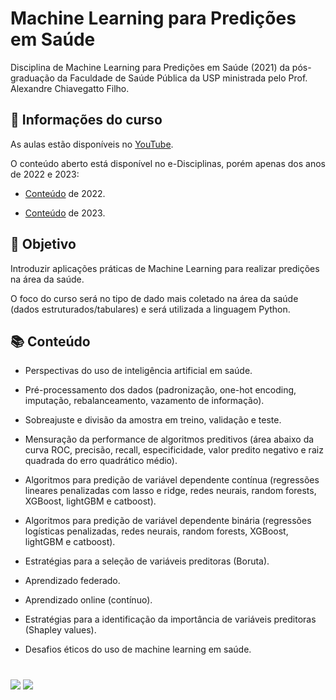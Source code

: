 # Machine Learning para Predições em Saúde

Disciplina de Machine Learning para Predições em Saúde (2021) da pós-graduação da Faculdade de Saúde Pública da USP ministrada pelo Prof. Alexandre Chiavegatto Filho.


## 📂 Informações do curso

As aulas estão disponíveis no [YouTube](https://www.youtube.com/playlist?list=PLpvV74h3lihLdYrlnhlx_phy4pFZeZsKx).

O conteúdo aberto está disponível no e-Disciplinas, porém apenas dos anos de 2022 e 2023:

* [Conteúdo](https://edisciplinas.usp.br/course/view.php?id=104896) de 2022.

* [Conteúdo](https://edisciplinas.usp.br/course/view.php?id=113967) de 2023.



## 🎯 Objetivo

Introduzir aplicações práticas de Machine Learning para realizar predições na área da saúde.

O foco do curso será no tipo de dado mais coletado na área da saúde (dados estruturados/tabulares) e será utilizada a linguagem Python.



## 📚 Conteúdo

* Perspectivas do uso de inteligência artificial em saúde.

* Pré-processamento dos dados (padronização, one-hot encoding, imputação, rebalanceamento, vazamento de informação).

* Sobreajuste e divisão da amostra em treino, validação e teste.

* Mensuração da performance de algoritmos preditivos (área abaixo da curva ROC,
precisão, recall, especificidade, valor predito negativo e raiz quadrada do erro quadrático
médio).

* Algoritmos para predição de variável dependente contínua (regressões lineares
penalizadas com lasso e ridge, redes neurais, random forests, XGBoost, lightGBM e
catboost).

* Algoritmos para predição de variável dependente binária (regressões logísticas
penalizadas, redes neurais, random forests, XGBoost, lightGBM e catboost).

* Estratégias para a seleção de variáveis preditoras (Boruta).

* Aprendizado federado.

* Aprendizado online (contínuo).

* Estratégias para a identificação da importância de variáveis preditoras (Shapley values).

* Desafios éticos do uso de machine learning em saúde.



#

<div>
  <p align="left">
    <a href="https://www.linkedin.com/in/claudia-anjos/" target="_blank"><img src="https://img.shields.io/badge/-LinkedIn-%230077B5?style=for-the-badge&logo=linkedin" target="_blank"></a>
    <a href="https://medium.com/@ndosanjosc" target="_blank"><img src="https://img.shields.io/badge/Medium-12100E?style=for-the-badge&logo=medium" target="_blank"></a>
</div>
